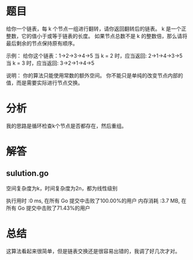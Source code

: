 # 题目

给你一个链表，每 k 个节点一组进行翻转，请你返回翻转后的链表。
k 是一个正整数，它的值小于或等于链表的长度。
如果节点总数不是 k 的整数倍，那么请将最后剩余的节点保持原有顺序。 

示例：
给你这个链表：1->2->3->4->5
当 k = 2 时，应当返回: 2->1->4->3->5
当 k = 3 时，应当返回: 3->2->1->4->5 

说明：
你的算法只能使用常数的额外空间。
你不能只是单纯的改变节点内部的值，而是需要实际进行节点交换。

# 分析

我的思路是循环检查k个节点是否都存在，然后重组。


# 解答

## sulution.go

空间复杂度为k，时间复杂度为2n，都为线性级别

执行用时 :0 ms, 在所有 Go 提交中击败了100.00%的用户
内存消耗 :3.7 MB, 在所有 Go 提交中击败了71.43%的用户

# 总结

这算法看起来很简单，但是链表交换还是很容易出错的，我调了好几次才对。
